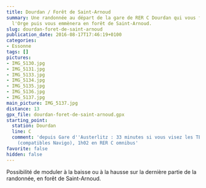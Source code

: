 ```yaml
---
title: Dourdan / Forêt de Saint-Arnoud
summary: Une randonnée au départ de la gare de RER C Dourdan qui vous fera longer
  l'Orge puis vous emmènera en forêt de Saint-Arnoud.
slug: dourdan-foret-de-saint-arnoud
publication_date: 2016-08-17T17:46:19+0100
categories:
- Essonne
tags: []
pictures:
- IMG_5130.jpg
- IMG_5131.jpg
- IMG_5133.jpg
- IMG_5134.jpg
- IMG_5135.jpg
- IMG_5136.jpg
- IMG_5137.jpg
main_picture: IMG_5137.jpg
distance: 13
gpx_file: dourdan-foret-de-saint-arnoud.gpx
starting_point:
  station: Dourdan
  line: C
  comment: 'depuis Gare d''Austerlitz : 33 minutes si vous visez les TER directs
    (compatibles Navigo), 1h02 en RER C omnibus'
favorite: false
hidden: false
---
```


Possibilité de moduler à la baisse ou à la hausse sur la dernière
partie de la randonnée, en forêt de Saint-Arnoud.
